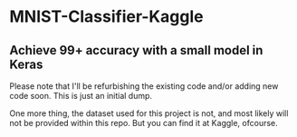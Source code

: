 # MNIST-Classifier-Kaggle
## Achieve 99+ accuracy with a small model in Keras

Please note that I'll be refurbishing the existing code
and/or adding new code soon. This is just an initial dump.

One more thing, the dataset used for this project is not,
and most likely will not be provided within this repo.
But you can find it at Kaggle, ofcourse.